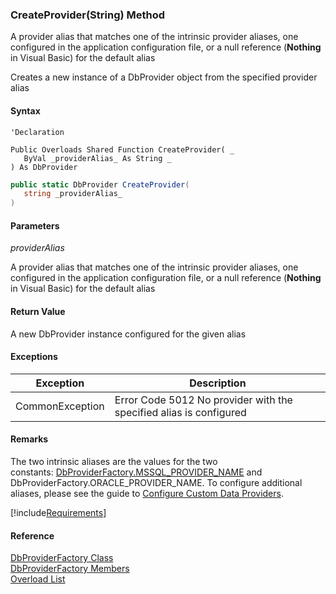 ﻿### CreateProvider(String) Method

A provider alias that matches one of the intrinsic provider aliases, one configured in the application configuration file, or a null reference (**Nothing** in Visual Basic) for the default alias

Creates a new instance of a DbProvider object from the specified provider alias

#### Syntax

```vbnet
'Declaration

Public Overloads Shared Function CreateProvider( _
   ByVal _providerAlias_ As String _
) As DbProvider
```

```csharp
public static DbProvider CreateProvider( 
   string _providerAlias_
)
```

#### Parameters

_providerAlias_

A provider alias that matches one of the intrinsic provider aliases, one configured in the application configuration file, or a null reference (**Nothing** in Visual Basic) for the default alias

#### Return Value

A new DbProvider instance configured for the given alias

#### Exceptions

| Exception | Description |
| --- | --- |
| CommonException | Error Code 5012 No provider with the specified alias is configured |

#### Remarks

The two intrinsic aliases are the values for the two constants: [DbProviderFactory.MSSQL_PROVIDER_NAME](FChoice.Common~FChoice.Common.Data.DbProviderFactory~MSSQL_PROVIDER_NAME.md) and DbProviderFactory.ORACLE_PROVIDER_NAME. To configure additional aliases, please see the guide to [Configure Custom Data Providers](../articles/configuring-database-providers.md).

[!include[Requirements](../partials/requirements.md)]

#### Reference

[DbProviderFactory Class](FChoice.Common~FChoice.Common.Data.DbProviderFactory.md)  
[DbProviderFactory Members](FChoice.Common~FChoice.Common.Data.DbProviderFactory_members.md)  
[Overload List](FChoice.Common~FChoice.Common.Data.DbProviderFactory~CreateProvider.md)